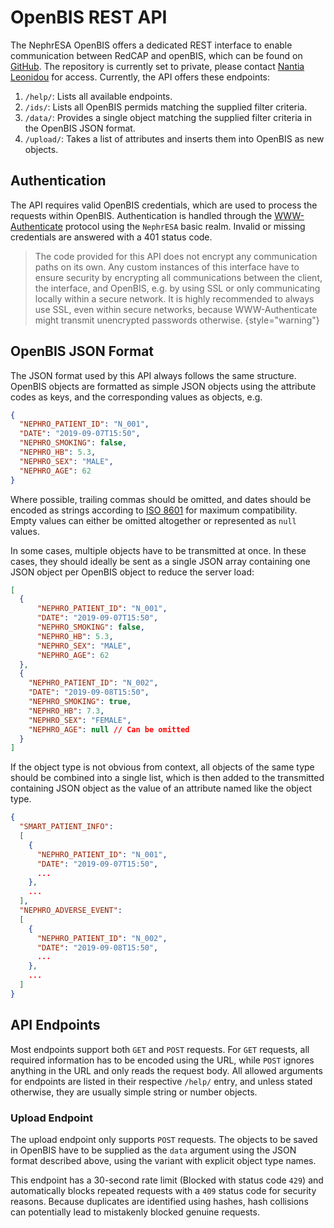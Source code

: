 # OpenBIS REST API
The NephrESA OpenBIS offers a dedicated REST interface to enable communication between RedCAP and openBIS, which can be
found on [GitHub](https://github.com/NantiaL/openBIS-API).
The repository is currently set to private, please contact [Nantia Leonidou](mailto:nantia.leonidou@dkfz-heidelberg.de)
for access.
Currently, the API offers these endpoints:
1. `/help/`: Lists all available endpoints.
2. `/ids/`: Lists all OpenBIS permids matching the supplied filter criteria.
3. `/data/`: Provides a single object matching the supplied filter criteria in the OpenBIS JSON format.
4. `/upload/`: Takes a list of attributes and inserts them into OpenBIS as new objects.
## Authentication
The API requires valid OpenBIS credentials, which are used to process the requests within OpenBIS.
Authentication is handled through the [WWW-Authenticate](https://datatracker.ietf.org/doc/html/rfc2617) protocol using
the `NephrESA` basic realm.
Invalid or missing credentials are answered with a 401 status code. 
> The code provided for this API does not encrypt any communication paths on its own.
> Any custom instances of this interface have to ensure security by encrypting all communications between the client,
> the interface, and OpenBIS, e.g. by using SSL or only communicating locally within a secure network.
> It is highly recommended to always use SSL, even within secure networks, because WWW-Authenticate might transmit
> unencrypted passwords otherwise.
{style="warning"}
## OpenBIS JSON Format
The JSON format used by this API always follows the same structure.
OpenBIS objects are formatted as simple JSON objects using the attribute codes as keys, and the corresponding values as
objects, e.g.
```JSON
{
  "NEPHRO_PATIENT_ID": "N_001",
  "DATE": "2019-09-07T15:50",
  "NEPHRO_SMOKING": false,
  "NEPHRO_HB": 5.3,
  "NEPHRO_SEX": "MALE",
  "NEPHRO_AGE": 62
}
```
Where possible, trailing commas should be omitted, and dates should be encoded as strings according to
[ISO 8601](https://www.iso.org/iso-8601-date-and-time-format.html) for maximum compatibility.
Empty values can either be omitted altogether or represented as `null` values.

In some cases, multiple objects have to be transmitted at once.
In these cases, they should ideally be sent as a single JSON array containing one JSON object per OpenBIS object to
reduce the server load:
```JSON
[
  {
      "NEPHRO_PATIENT_ID": "N_001",
      "DATE": "2019-09-07T15:50",
      "NEPHRO_SMOKING": false,
      "NEPHRO_HB": 5.3,
      "NEPHRO_SEX": "MALE",
      "NEPHRO_AGE": 62
  },
  {
    "NEPHRO_PATIENT_ID": "N_002",
    "DATE": "2019-09-08T15:50",
    "NEPHRO_SMOKING": true,
    "NEPHRO_HB": 7.3,
    "NEPHRO_SEX": "FEMALE",
    "NEPHRO_AGE": null // Can be omitted
  }
]
```
If the object type is not obvious from context, all objects of the same type should be combined into a single list,
which is then added to the transmitted containing JSON object as the value of an attribute named like the object type.
```JSON
{
  "SMART_PATIENT_INFO":
  [
    {
      "NEPHRO_PATIENT_ID": "N_001",
      "DATE": "2019-09-07T15:50",
      ...
    },
    ...
  ],
  "NEPHRO_ADVERSE_EVENT":
  [
    {
      "NEPHRO_PATIENT_ID": "N_002",
      "DATE": "2019-09-08T15:50",
      ...
    },
    ...
  ]
}
```
## API Endpoints
Most endpoints support both `GET` and `POST` requests.
For `GET` requests, all required information has to be encoded using the URL, while `POST` ignores anything in the URL
and only reads the request body.
All allowed arguments for endpoints are listed in their respective `/help/` entry, and unless stated otherwise, they are
usually simple string or number objects.
### Upload Endpoint
The upload endpoint only supports `POST` requests.
The objects to be saved in OpenBIS have to be supplied as the `data` argument using the JSON format described above,
using the variant with explicit object type names.

This endpoint has a 30-second rate limit (Blocked with status code `429`) and automatically blocks repeated requests
with a `409` status code for security reasons.
Because duplicates are identified using hashes, hash collisions can potentially lead to mistakenly blocked genuine
requests.